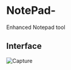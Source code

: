 # NotePad-
Enhanced Notepad tool

## Interface
![Capture](https://user-images.githubusercontent.com/34955038/84028647-b8ea7c00-a9ae-11ea-81e0-8098ace48e82.PNG)
